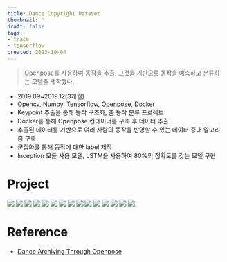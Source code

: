 ```yaml
---
title: Dance Copyright Dataset
thumbnail: ''
draft: false
tags:
- trace
- tensorflow
created: 2023-10-04
---
```



 > 
 > Openpose를 사용하여 동작을 추출, 그것을 기반으로 동작을 예측하고 분류하는 모델을 제작했다.

* 2019.09~2019.12(3개월)
* Opencv, Numpy, Tensorflow, Openpose, Docker
* Keypoint 추출을 통해 동작 구조화, 춤 동작 분류 프로젝트
* Docker를 통해 Openpose 컨테이너를 구축 후 데이터 추출
* 추출된 데이터를 기반으로 여러 사람의 동작을 반영할 수 있는 데이터 증대 알고리즘 구축
* 군집화를 통해 동작에 대한 label 제작
* Inception 모듈 사용 모델, LSTM을 사용하여 80%의 정확도를 갖는 모델 구현

# Project

![](dance-coptyright-dataset01.jpg)
![](dance-coptyright-dataset02.jpg)
![](dance-coptyright-dataset03.jpg)
![](dance-coptyright-dataset04.jpg)
![](dance-coptyright-dataset05.jpg)
![](dance-coptyright-dataset06.jpg)
![](dance-coptyright-dataset07.jpg)
![](dance-coptyright-dataset08.jpg)
![](dance-coptyright-dataset09.jpg)
![](dance-coptyright-dataset10.jpg)
![](dance-coptyright-dataset11.jpg)
![](dance-coptyright-dataset12.jpg)
![](dance-coptyright-dataset13.jpg)
![](dance-coptyright-dataset14.jpg)
![](dance-coptyright-dataset15.jpg)

# Reference

* [Dance Archiving Through Openpose](https://github.com/wansook0316/DanceAchivingThroughOpenpose)
